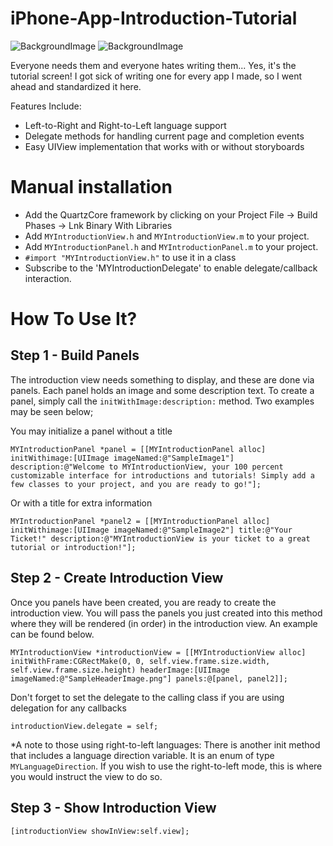 iPhone-App-Introduction-Tutorial
================================

![BackgroundImage](http://imageshack.us/a/img856/8606/iossimulatorscreenshotm.png)
![BackgroundImage](http://imageshack.us/a/img221/8606/iossimulatorscreenshotm.png)

Everyone needs them and everyone hates writing them... Yes, it's the tutorial screen! I got sick of writing one for every app I made, so I went ahead and standardized it here.

Features Include:
- Left-to-Right and Right-to-Left language support
- Delegate methods for handling current page and completion events
- Easy UIView implementation that works with or without storyboards


Manual installation
========================

- Add the QuartzCore framework by clicking on your Project File -> Build Phases -> Lnk Binary With Libraries
- Add `MYIntroductionView.h` and `MYIntroductionView.m` to your project.
- Add `MYIntroductionPanel.h` and `MYIntroductionPanel.m` to your project.
- `#import "MYIntroductionView.h"` to use it in a class
- Subscribe to the 'MYIntroductionDelegate' to enable delegate/callback interaction.

How To Use It?
========================

Step 1 - Build Panels
------------------------
The introduction view needs something to display, and these are done via panels. Each panel holds an image and some description text. To create a panel, simply call the `initWithImage:description:` method. Two examples may be seen below;

You may initialize a panel without a title
```objc
MYIntroductionPanel *panel = [[MYIntroductionPanel alloc] initWithimage:[UIImage imageNamed:@"SampleImage1"] description:@"Welcome to MYIntroductionView, your 100 percent customizable interface for introductions and tutorials! Simply add a few classes to your project, and you are ready to go!"];
```

Or with a title for extra information
```objc
MYIntroductionPanel *panel2 = [[MYIntroductionPanel alloc] initWithimage:[UIImage imageNamed:@"SampleImage2"] title:@"Your Ticket!" description:@"MYIntroductionView is your ticket to a great tutorial or introduction!"];
```    

Step 2 - Create Introduction View
-----------------------
Once you panels have been created,  you are ready to create the introduction view. You will pass the panels you just created into this method where they will be rendered (in order) in the introduction view. An example can be found below.

```objc
MYIntroductionView *introductionView = [[MYIntroductionView alloc] initWithFrame:CGRectMake(0, 0, self.view.frame.size.width, self.view.frame.size.height) headerImage:[UIImage imageNamed:@"SampleHeaderImage.png"] panels:@[panel, panel2]];
```
Don't forget to set the delegate to the calling class if you are using delegation for any callbacks

```objc
introductionView.delegate = self;
```
 
*A note to those using right-to-left languages: There is another init method that includes a language direction variable. It is an enum of type `MYLanguageDirection`. If you wish to use the right-to-left mode, this is where you would instruct the view to do so.

Step 3 - Show Introduction View
-----------------------

```objc
[introductionView showInView:self.view];
```
